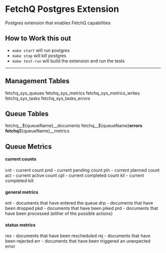 # FetchQ Postgres Extension

Postgres extension that enables FetchQ capabilities

## How to Work this out

- `make start` will run postgres
- `make stop` will kill postgres
- `make test-run` will build the extension and run the tests

---

## Management Tables

fetchq_sys_queues
fetchq_sys_metrics
fetchq_sys_metrics_writes
fetchq_sys_tasks
fetchq_sys_tasks_errors


## Queue Tables

fetchq__${queueName}__documents
fetchq__${queueName}__errors
fetchq__${queueName}__metrics

## Queue Metrics

#### current counts
cnt - current count
pnd - current pending count
pln - current planned count
act - current active count
cpl - current completed count
kll - current completed kill

#### general metrics

ent - documents that have entered the queue
drp - documents that have been dropped
pkd - documents that have been piked
prd - documents that have been processed (either of the possible actions)

#### status metrics

res - documents that have been rescheduled
rej - documents that have been rejected
err - documents that have been triggered an unexpected error
